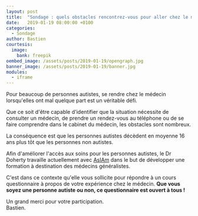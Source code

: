 ```yaml
---
layout: post
title:  "Sondage : quels obstacles rencontrez-vous pour aller chez le médecin ?"
date:   2019-01-19 08:00:00 +0100
categories:
  - Sondage
author: Bastien
courtesis:
  image:
    bank: freepik
oembed_image: /assets/posts/2019-01-19/opengraph.jpg
banner_image: /assets/posts/2019-01-19/banner.jpg
modules:
  - iframe
---
```


Pour beaucoup de personnes autistes, se rendre chez le médecin lorsqu'elles ont 
mal quelque part est un véritable défi.

Que ce soit d'être capable d'identifier que la situation nécessite de consulter un 
médecin, de prendre un rendez-vous au téléphone ou de se faire comprendre dans le 
cabinet du médecin, les obstacles sont nombreux.

La conséquence est que les personnes autistes décèdent en moyenne 16 ans plus tôt que 
les personnes non autistes.

Afin d'améliorer l'accès aux soins pour les personnes autistes, 
le Dr Doherty travaille actuellement avec <a href="http//asiam.ie">AsIAm</a> dans le but de développer une formation à destination des médecins 
généralistes.

C'est dans ce contexte qu'elle vous sollicite pour répondre à un cours questionnaire à 
propos de votre expérience chez le médecin.
<strong>Que vous soyez une personne autiste ou non, ce questionnaire est ouvert à tous&nbsp;!</strong>


Un grand merci pour votre participation.<br />
Bastien.

<!--
> Chers amis, la plupart d'entre vous connait mon intérêt pour l'autisme.
> Je travaille actuellement avec le Dr Stuart Neilson et AsIAm.ie pour développer un 
> programme de formation à destination des médecins généralistes.
> 
> J'apprécierai si vous pouviez répondre au sondage, ce qui ne vous prendra moins de 10 
> minutes. 
> Ce sondage est ouvert à tout le monde, que vous soyez autiste, parent d'un enfant 
> autiste ou une personne lambda.
> 
> Savez-vous que les personnes autistes décèdent en moyenne 16 ans plus tôt que les 
> personnes non autistes ? Ce sondage nous aidera à comprendre « pourquoi ».
-->

<div class="center">
 <amp-iframe layout="responsive" width="600" height="auto" sandbox="allow-scripts allow-forms" src="https://docs.google.com/forms/d/e/1FAIpQLSc6KnsX2Tqj2QSzssG2Va8Iv-ypzvpQInBSQ-mc2ULxQ-aH0g/viewform?embedded=true">
 </amp-iframe>
</div>

